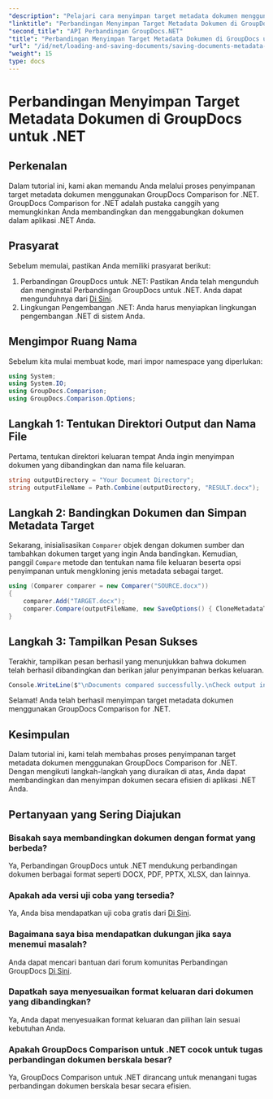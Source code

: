```yaml
---
"description": "Pelajari cara menyimpan target metadata dokumen menggunakan GroupDocs Comparison for .NET. Langkah mudah untuk perbandingan dokumen yang efisien dalam aplikasi .NET Anda."
"linktitle": "Perbandingan Menyimpan Target Metadata Dokumen di GroupDocs untuk .NET"
"second_title": "API Perbandingan GroupDocs.NET"
"title": "Perbandingan Menyimpan Target Metadata Dokumen di GroupDocs untuk .NET"
"url": "/id/net/loading-and-saving-documents/saving-documents-metadata-target/"
"weight": 15
type: docs
---
```

# Perbandingan Menyimpan Target Metadata Dokumen di GroupDocs untuk .NET

## Perkenalan
Dalam tutorial ini, kami akan memandu Anda melalui proses penyimpanan target metadata dokumen menggunakan GroupDocs Comparison for .NET. GroupDocs Comparison for .NET adalah pustaka canggih yang memungkinkan Anda membandingkan dan menggabungkan dokumen dalam aplikasi .NET Anda.
## Prasyarat
Sebelum memulai, pastikan Anda memiliki prasyarat berikut:
1. Perbandingan GroupDocs untuk .NET: Pastikan Anda telah mengunduh dan menginstal Perbandingan GroupDocs untuk .NET. Anda dapat mengunduhnya dari [Di Sini](https://releases.groupdocs.com/comparison/net/).
2. Lingkungan Pengembangan .NET: Anda harus menyiapkan lingkungan pengembangan .NET di sistem Anda.

## Mengimpor Ruang Nama
Sebelum kita mulai membuat kode, mari impor namespace yang diperlukan:
```csharp
using System;
using System.IO;
using GroupDocs.Comparison;
using GroupDocs.Comparison.Options;
```
## Langkah 1: Tentukan Direktori Output dan Nama File
Pertama, tentukan direktori keluaran tempat Anda ingin menyimpan dokumen yang dibandingkan dan nama file keluaran.
```csharp
string outputDirectory = "Your Document Directory";
string outputFileName = Path.Combine(outputDirectory, "RESULT.docx");
```
## Langkah 2: Bandingkan Dokumen dan Simpan Metadata Target
Sekarang, inisialisasikan `Comparer` objek dengan dokumen sumber dan tambahkan dokumen target yang ingin Anda bandingkan. Kemudian, panggil `Compare` metode dan tentukan nama file keluaran beserta opsi penyimpanan untuk mengkloning jenis metadata sebagai target.
```csharp
using (Comparer comparer = new Comparer("SOURCE.docx"))
{
    comparer.Add("TARGET.docx");
    comparer.Compare(outputFileName, new SaveOptions() { CloneMetadataType = MetadataType.Target });
}
```
## Langkah 3: Tampilkan Pesan Sukses
Terakhir, tampilkan pesan berhasil yang menunjukkan bahwa dokumen telah berhasil dibandingkan dan berikan jalur penyimpanan berkas keluaran.
```csharp
Console.WriteLine($"\nDocuments compared successfully.\nCheck output in {outputDirectory}.");
```
Selamat! Anda telah berhasil menyimpan target metadata dokumen menggunakan GroupDocs Comparison for .NET.

## Kesimpulan
Dalam tutorial ini, kami telah membahas proses penyimpanan target metadata dokumen menggunakan GroupDocs Comparison for .NET. Dengan mengikuti langkah-langkah yang diuraikan di atas, Anda dapat membandingkan dan menyimpan dokumen secara efisien di aplikasi .NET Anda.
## Pertanyaan yang Sering Diajukan
### Bisakah saya membandingkan dokumen dengan format yang berbeda?
Ya, Perbandingan GroupDocs untuk .NET mendukung perbandingan dokumen berbagai format seperti DOCX, PDF, PPTX, XLSX, dan lainnya.
### Apakah ada versi uji coba yang tersedia?
Ya, Anda bisa mendapatkan uji coba gratis dari [Di Sini](https://releases.groupdocs.com/).
### Bagaimana saya bisa mendapatkan dukungan jika saya menemui masalah?
Anda dapat mencari bantuan dari forum komunitas Perbandingan GroupDocs [Di Sini](https://forum.groupdocs.com/c/comparison/12).
### Dapatkah saya menyesuaikan format keluaran dari dokumen yang dibandingkan?
Ya, Anda dapat menyesuaikan format keluaran dan pilihan lain sesuai kebutuhan Anda.
### Apakah GroupDocs Comparison untuk .NET cocok untuk tugas perbandingan dokumen berskala besar?
Ya, GroupDocs Comparison untuk .NET dirancang untuk menangani tugas perbandingan dokumen berskala besar secara efisien.